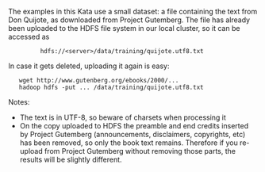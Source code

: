 The examples in this Kata use a small dataset: a file containing the
text from Don Quijote, as downloaded from Project Gutemberg. The file
has already been uploaded to the HDFS file system in our local
cluster, so it can be accessed as

    	     hdfs://<server>/data/training/quijote.utf8.txt

In case it gets deleted, uploading it again is easy:

   	   wget http://www.gutenberg.org/ebooks/2000/...
	   hadoop hdfs -put ... /data/training/quijote.utf8.txt

Notes:
 * The text is in UTF-8, so beware of charsets when processing it
 * On the copy uploaded to HDFS the preamble and end credits inserted
   by Project Gutemberg (announcements, disclaimers, copyrights, etc)
   has been removed, so only the book text remains. Therefore if you
   re-upload from Project Gutemberg without removing those parts, the
   results will be slightly different.

